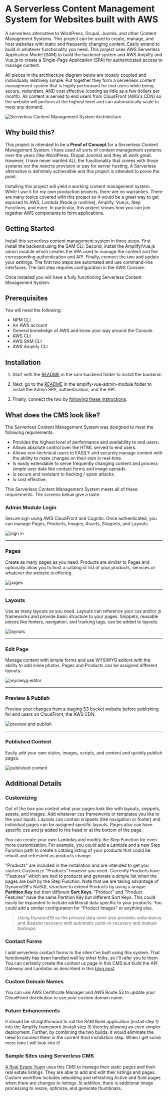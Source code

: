 # A Serverless Content Management System for Websites built with AWS
A serverless alternative to WordPress, Drupal, Joomla, and other Content Management Systems. This project can be used to create, manage, and host websites with static and frequently changing content. Easily extend to build in whatever functionality you need. This project uses AWS Serverless Application Model (SAM) to build the backend system and AWS Ampilfy and Vue.js to create a Single-Page Application (SPA) for authenticated access to manage content.

All pieces in the architecture diagram below are loosely coupled and individually relatively simple. Put together they form a serverless content management system that is highly performant for end users while being secure, redundant, AND cost effective (costing as little as a few dollars per month). All content is served to end users from CloudFront (AWS's CDN) so the website will perform at the highest level and can automatically scale to meet any demand.

![Serverless Content Management System Architecture](https://spontaign-public.s3-us-west-2.amazonaws.com/serverless-cms/serverless-cms-architecture.png)


## Why build this?

This project is intended to be a **Proof of Concept** for a Serverless Content Management System. I have used all sorts of content management systems over the years (like WordPress, Drupal Joomla) and they all work great. However, I have never wanted ALL the functionality that comes with those systems nor the need to provision or pay for server hosting. A Serverless alternative is definitely achievalble and this project is intended to prove the point.

Installing this project will yield a working content management system. While I use it for my own production projects, there are no warranties. There are many topics covered with this project so it would be a great way to get exposed to AWS, Lambda (Node.js runtime), Amplify, Vue.js, Step Functions, and more. In particular, this project shows how you can join together AWS components to form applications.


## Getting Started

Install this serverless content management system in three steps. First install the backend using the SAM CLI. Second, install the Amplify/Vue.js admin module which creates the SPA used to manage the content and the corresponding authentication and API. Finally, connect the two and update your settings. The first two steps are automated and use command-line interfaces. The last step requires configuration in the AWS Console.

Once installed you will have a fully functioning Serverless Content Management System.

## Prerequisites

You will need the following:

* NPM CLI
* An AWS account
* General knowledge of AWS and know your way around the Console.
* AWS CLI
* AWS SAM CLI
* AWS Amplify CLI


## Installation

1) Start with the [README](sam-backend/README.md) in the sam-backend folder to install the backend. 

2) Next, go to the [README](amplify-vue-admin-module/README.md) in the amplify-vue-admin-module folder to install the Admin SPA, authentication, and the API.

3) Finally, connect the two by [following these instructions](CONNECTING.md).


## What does the CMS look like?

The Serverless Content Management System was designed to meet the following requirements:

* Provides the highest level of performance and availability to end users.
* Allows absolute control over the HTML served to end users.
* Allows non-technical users to EASILY and securely manage content with the ability to make changes on their own in real-time.
* Is easily extendable to serve frequently changing content and process simple user data like contact forms and image uploads.
* Is secure and resistant to hacking / spam attacks.
* Is cost effective.

This Serverless Content Management System meets all of these requirements. The screens below give a taste.

### Admin Module Login

Secure sign using AWS CloudFront and Cognito. Once authenticated, you can manage Pages, Products, Images, Assets, Snippets, and Layouts. 

![sign in](https://spontaign-public.s3-us-west-2.amazonaws.com/serverless-cms/UI-signin.png)

___

### Pages

Create as many pages as you need. Products are similar to Pages and optionally allow you to host a catalog or list of your products, services or whatever the website is offering.

![pages](https://spontaign-public.s3.us-west-2.amazonaws.com/serverless-cms/UI-pages-data.png)

___

### Layouts

Use as many layouts as you need. Layouts can reference your css and/or js frameworks and provide basic structure to your pages. Snippets, reusable pieces like footers, navigation, and tracking tags, can be added to layouts. 

![layouts](https://spontaign-public.s3-us-west-2.amazonaws.com/serverless-cms/UI-layouts-data.png)

___

### Edit Page

Manage content with simple forms and use WYSIWYG editors with the ability to add inline photos. Pages and Products can be assigned different layouts.

![wysiwyg editor](https://spontaign-public.s3-us-west-2.amazonaws.com/serverless-cms/UI-add-image-from-editor.png)

___

### Preview & Publish

Preview your changes from a staging S3 bucket website before publishing for end users on CloudFront, the AWS CDN.

![preview and publish](https://spontaign-public.s3-us-west-2.amazonaws.com/serverless-cms/UI-Publish.png)

___

### Published Content

Easily add your own styles, images, scripts, and content and quickly publish pages.

![published content](https://spontaign-public.s3-us-west-2.amazonaws.com/serverless-cms/UI-publised-page-with-image.png)



## Additional Details


### Customizing
Out of the box you control what your pages look like with layouts, snippets, assets, and images. Add whatever css frameworks or templates you like to the your layots. Layouts can contain snippets (like navigation or footer) and individual pages can be assigned specific layouts. Pages also can have specific css and js added to the head or at the bottom of the page.

You can create your own Lambdas and modify the Step Function for even more customization. For example, you could add a Lambda and a new Step Function path to create a catalog listing of your products that could be rebuilt and refreshed as products change.

"Products" are included in the installation and are intended to get you started. Customize "Products" however you need. Currently Products have "Features" which are tied to products and generate a simple list when the pages are built by the Step Function. Note that we are taking advantage of DynamoDB's NoSQL structure to extend Products by using a unique **Partition Key** but then different **Sort Keys**. "Product" and "Product Features" have the same Partition Key but different Sort Keys. This could easily be expanded to include additional data specific to your products. You could add a similar configuration for "Product Images" or anything else. 

> Using DynamoDB as the primary data store also provides redundancy and disaster recovery with automatic point-in-recovery and manual backups.  


### Contact Forms
I add serverless contact forms to the sites I've built using this system. That functionality has been handled well by other folks, so I'll refer you to them. You can certainly create the contact us page in this CMS but build the API Gateway and Lambdas as described in this [blog post](https://aws.amazon.com/blogs/architecture/create-dynamic-contact-forms-for-s3-static-websites-using-aws-lambda-amazon-api-gateway-and-amazon-ses/).


### Custom Domain Names
You can use AWS Certificate Manager and AWS Route 53 to update your CloudFront distribution to use your custom domain name. 


### Future Enhancements
It should be straightforward  to roll the SAM Build application (install step 1) into the Amplify framework (install step 3) thereby allowing an even simpler deployment. Further, by combining the two builds, it would eliminate the need to connect them in the current third installation step. When I get some more time I will look into it!


### Sample Sites using Serverless CMS

[A Real Estate Team](https://www.bartlettre.com) uses this CMS to manage their static pages and their real estate listings. They are able to add and edit their listings and pages. Custom workflow includes rebuilding and refreshing Active and Sold pages when there are changes to listings. In addition, there is additional image processing to resize, optimize, and generate thumbnails.
